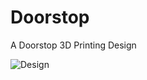# Doorstop
A Doorstop 3D Printing Design

![Design](https://github.com/Leask/Doorstop/blob/main/Wiki/Screen%20Shot%202021-06-15%20at%2011.19.45%20PM.png?raw=true "Design")
